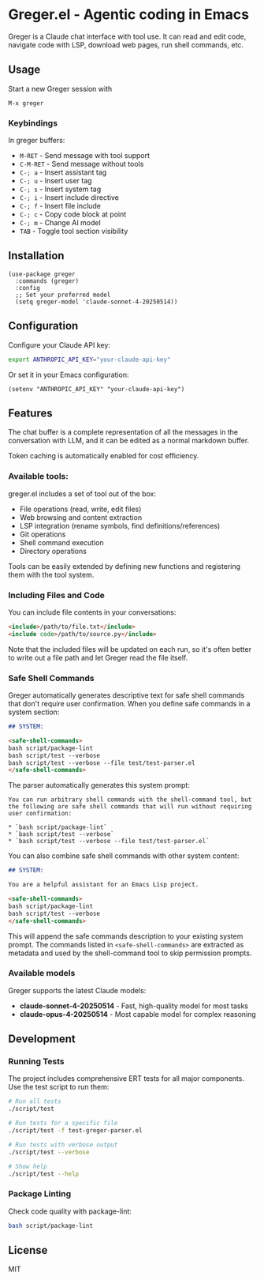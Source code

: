 # Greger.el - Agentic coding in Emacs

Greger is a Claude chat interface with tool use. It can read and edit code, navigate code with LSP, download web pages, run shell commands, etc.

## Usage

Start a new Greger session with

```
M-x greger
```

### Keybindings

In greger buffers:

- `M-RET` - Send message with tool support
- `C-M-RET` - Send message without tools
- `C-; a` - Insert assistant tag
- `C-; u` - Insert user tag
- `C-; s` - Insert system tag
- `C-; i` - Insert include directive
- `C-; f` - Insert file include
- `C-; c` - Copy code block at point
- `C-; m` - Change AI model
- `TAB` - Toggle tool section visibility

## Installation

```emacs-lisp
(use-package greger
  :commands (greger)
  :config
  ;; Set your preferred model
  (setq greger-model 'claude-sonnet-4-20250514))
```

## Configuration

Configure your Claude API key:

```bash
export ANTHROPIC_API_KEY="your-claude-api-key"
```

Or set it in your Emacs configuration:

```elisp
(setenv "ANTHROPIC_API_KEY" "your-claude-api-key")
```

## Features

The chat buffer is a complete representation of all the messages in the conversation with LLM, and it can be edited as a normal markdown buffer.

Token caching is automatically enabled for cost efficiency.

### Available tools:

greger.el includes a set of tool out of the box:

- File operations (read, write, edit files)
- Web browsing and content extraction
- LSP integration (rename symbols, find definitions/references)
- Git operations
- Shell command execution
- Directory operations

Tools can be easily extended by defining new functions and registering them with the tool system.

### Including Files and Code

You can include file contents in your conversations:

```markdown
<include>/path/to/file.txt</include>
<include code>/path/to/source.py</include>
```

Note that the included files will be updated on each run, so it's often better to write out a file path and let Greger read the file itself.

### Safe Shell Commands

Greger automatically generates descriptive text for safe shell commands that don't require user confirmation. When you define safe commands in a system section:

```markdown
## SYSTEM:

<safe-shell-commands>
bash script/package-lint
bash script/test --verbose
bash script/test --verbose --file test/test-parser.el
</safe-shell-commands>
```

The parser automatically generates this system prompt:

```
You can run arbitrary shell commands with the shell-command tool, but the following are safe shell commands that will run without requiring user confirmation:

* `bash script/package-lint`
* `bash script/test --verbose`
* `bash script/test --verbose --file test/test-parser.el`
```

You can also combine safe shell commands with other system content:

```markdown
## SYSTEM:

You are a helpful assistant for an Emacs Lisp project.

<safe-shell-commands>
bash script/package-lint
bash script/test --verbose
</safe-shell-commands>
```

This will append the safe commands description to your existing system prompt. The commands listed in `<safe-shell-commands>` are extracted as metadata and used by the shell-command tool to skip permission prompts.

### Available models

Greger supports the latest Claude models:

- **claude-sonnet-4-20250514** - Fast, high-quality model for most tasks
- **claude-opus-4-20250514** - Most capable model for complex reasoning

## Development

### Running Tests

The project includes comprehensive ERT tests for all major components. Use the test script to run them:

```bash
# Run all tests
./script/test

# Run tests for a specific file
./script/test -f test-greger-parser.el

# Run tests with verbose output
./script/test --verbose

# Show help
./script/test --help
```

### Package Linting

Check code quality with package-lint:

```bash
bash script/package-lint
```

## License

MIT
